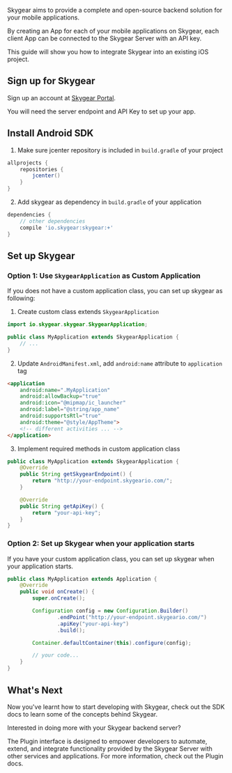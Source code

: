 Skygear aims to provide a complete and open-source backend solution for your mobile applications.

By creating an App for each of your mobile applications on Skygear, each client App can be connected to the Skygear Server with an API key.

This guide will show you how to integrate Skygear into an existing iOS project.

<a name="signup"></a>
## Sign up for Skygear

Sign up an account at [Skygear Portal](http://portal.skygear.io/).

You will need the server endpoint and API Key to set up your app.


<a name="install"></a>
## Install Android SDK

1. Make sure jcenter repository is included in `build.gradle` of your project

  ```gradle
  allprojects {
      repositories {
          jcenter()
      }
  }
  ```

2. Add skygear as dependency in `build.gradle` of your application

  ```gradle
  dependencies {
      // other dependencies
      compile 'io.skygear:skygear:+'
  }
  ```

<a name="setup"></a>
## Set up Skygear

### Option 1: Use `SkygearApplication` as Custom Application

If you does not have a custom application class, you can set up skygear as following:

1. Create custom class extends `SkygearApplication`

  ```java
  import io.skygear.skygear.SkygearApplication;

  public class MyApplication extends SkygearApplication {
      // ...
  }
  ```

2. Update `AndroidManifest.xml`, add `android:name` attribute to `application` tag

  ```html
  <application
      android:name=".MyApplication"
      android:allowBackup="true"
      android:icon="@mipmap/ic_launcher"
      android:label="@string/app_name"
      android:supportsRtl="true"
      android:theme="@style/AppTheme">
      <!-- different activities ... -->
  </application>
  ```

3. Implement required methods in custom application class

  ```java
  public class MyApplication extends SkygearApplication {
      @Override
      public String getSkygearEndpoint() {
          return "http://your-endpoint.skygeario.com/";
      }

      @Override
      public String getApiKey() {
          return "your-api-key";
      }
  }
  ```


### Option 2: Set up Skygear when your application starts

If you have your custom application class, you can set up skygear when your application starts.

  ```java
  public class MyApplication extends Application {
      @Override
      public void onCreate() {
          super.onCreate();

          Configuration config = new Configuration.Builder()
                  .endPoint("http://your-endpoint.skygeario.com/")
                  .apiKey("your-api-key")
                  .build();

          Container.defaultContainer(this).configure(config);

          // your code...
      }
  }
  ```

<a name="whats-next"></a>
## What's Next
Now you've learnt how to start developing with Skygear, check out the SDK docs to learn some of the concepts behind Skygear.

Interested in doing more with your Skygear backend server?

The Plugin interface is designed to empower developers to automate, extend, and integrate functionality provided by the Skygear Server with other services and applications. For more information, check out the Plugin docs.

